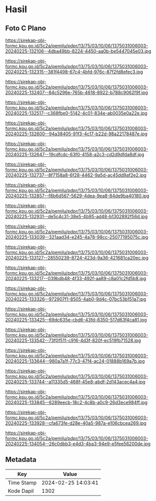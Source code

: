 # Hasil

## Foto C Plano

https://sirekap-obj-formc.kpu.go.id/5c2a/pemilu/pdpr/13/75/03/10/06/1375031006003-20240225-132106--4dba49bb-8224-4450-aa0b-be5447045e03.jpg

https://sirekap-obj-formc.kpu.go.id/5c2a/pemilu/pdpr/13/75/03/10/06/1375031006003-20240225-132315--381f4498-67c4-4bfd-976c-87f2fd8efec3.jpg

https://sirekap-obj-formc.kpu.go.id/5c2a/pemilu/pdpr/13/75/03/10/06/1375031006003-20240225-132407--84c5296e-765b-4618-8922-b788c9062f9f.jpg

https://sirekap-obj-formc.kpu.go.id/5c2a/pemilu/pdpr/13/75/03/10/06/1375031006003-20240225-132517--c368fbe0-5142-4c01-834e-ab0035e0a22e.jpg

https://sirekap-obj-formc.kpu.go.id/5c2a/pemilu/pdpr/13/75/03/10/06/1375031006003-20240225-132600--94a38405-91f3-4c17-b22d-98a22178487e.jpg

https://sirekap-obj-formc.kpu.go.id/5c2a/pemilu/pdpr/13/75/03/10/06/1375031006003-20240225-132647--19cdfcdc-63f0-4158-a2c3-cd2d9dfda8df.jpg

https://sirekap-obj-formc.kpu.go.id/5c2a/pemilu/pdpr/13/75/03/10/06/1375031006003-20240225-132737--8f7158a8-6f28-4462-9a5d-ac45dd9af2e2.jpg

https://sirekap-obj-formc.kpu.go.id/5c2a/pemilu/pdpr/13/75/03/10/06/1375031006003-20240225-132857--f8b6d567-5629-4dea-9ea8-84de9ba40180.jpg

https://sirekap-obj-formc.kpu.go.id/5c2a/pemilu/pdpr/13/75/03/10/06/1375031006003-20240225-132931--de5c4c31-38e5-4b95-ad48-b1302892f56d.jpg

https://sirekap-obj-formc.kpu.go.id/5c2a/pemilu/pdpr/13/75/03/10/06/1375031006003-20240225-133039--321aad34-e245-4a78-98cc-25077195075c.jpg

https://sirekap-obj-formc.kpu.go.id/5c2a/pemilu/pdpr/13/75/03/10/06/1375031006003-20240225-133127--28550239-8724-423d-9a36-421681ca20ec.jpg

https://sirekap-obj-formc.kpu.go.id/5c2a/pemilu/pdpr/13/75/03/10/06/1375031006003-20240225-133217--039bdb48-4f33-492f-aa89-c8a01c2fd5b8.jpg

https://sirekap-obj-formc.kpu.go.id/5c2a/pemilu/pdpr/13/75/03/10/06/1375031006003-20240225-133326--972907f1-8505-4ab0-9d4c-07bc53b151a7.jpg

https://sirekap-obj-formc.kpu.go.id/5c2a/pemilu/pdpr/13/75/03/10/06/1375031006003-20240225-133425--69dc635e-cbd6-43fd-8350-517d63f4ca81.jpg

https://sirekap-obj-formc.kpu.go.id/5c2a/pemilu/pdpr/13/75/03/10/06/1375031006003-20240225-133542--73f0f511-c916-4d3f-820f-ec519fb71528.jpg

https://sirekap-obj-formc.kpu.go.id/5c2a/pemilu/pdpr/13/75/03/10/06/1375031006003-20240225-133644--980a7a1f-77c3-47f4-ac24-01888b169a7b.jpg

https://sirekap-obj-formc.kpu.go.id/5c2a/pemilu/pdpr/13/75/03/10/06/1375031006003-20240225-133744--a11335d5-468f-45e8-abdf-2d143acec4a4.jpg

https://sirekap-obj-formc.kpu.go.id/5c2a/pemilu/pdpr/13/75/03/10/06/1375031006003-20240225-133845--6289eecb-18c2-4c8b-a0c9-26d3ece984ff.jpg

https://sirekap-obj-formc.kpu.go.id/5c2a/pemilu/pdpr/13/75/03/10/06/1375031006003-20240225-133928--cfa673fe-d28e-40a5-987a-e106cbcea269.jpg

https://sirekap-obj-formc.kpu.go.id/5c2a/pemilu/pdpr/13/75/03/10/06/1375031006003-20240225-134054--26c0dbb3-e4d3-4ba3-94e9-e5fee56200de.jpg


## Metadata

| Key        | Value               |
| ---------- | ------------------- |
| Time Stamp | 2024-02-25 14:03:41 |
| Kode Dapil | 1302                |



